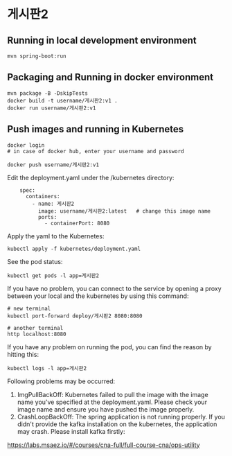 # 게시판2

## Running in local development environment

```
mvn spring-boot:run
```

## Packaging and Running in docker environment

```
mvn package -B -DskipTests
docker build -t username/게시판2:v1 .
docker run username/게시판2:v1
```

## Push images and running in Kubernetes

```
docker login 
# in case of docker hub, enter your username and password

docker push username/게시판2:v1
```

Edit the deployment.yaml under the /kubernetes directory:
```
    spec:
      containers:
        - name: 게시판2
          image: username/게시판2:latest   # change this image name
          ports:
            - containerPort: 8080

```

Apply the yaml to the Kubernetes:
```
kubectl apply -f kubernetes/deployment.yaml
```

See the pod status:
```
kubectl get pods -l app=게시판2
```

If you have no problem, you can connect to the service by opening a proxy between your local and the kubernetes by using this command:
```
# new terminal
kubectl port-forward deploy/게시판2 8080:8080

# another terminal
http localhost:8080
```

If you have any problem on running the pod, you can find the reason by hitting this:
```
kubectl logs -l app=게시판2
```

Following problems may be occurred:

1. ImgPullBackOff:  Kubernetes failed to pull the image with the image name you've specified at the deployment.yaml. Please check your image name and ensure you have pushed the image properly.
1. CrashLoopBackOff: The spring application is not running properly. If you didn't provide the kafka installation on the kubernetes, the application may crash. Please install kafka firstly:

https://labs.msaez.io/#/courses/cna-full/full-course-cna/ops-utility

